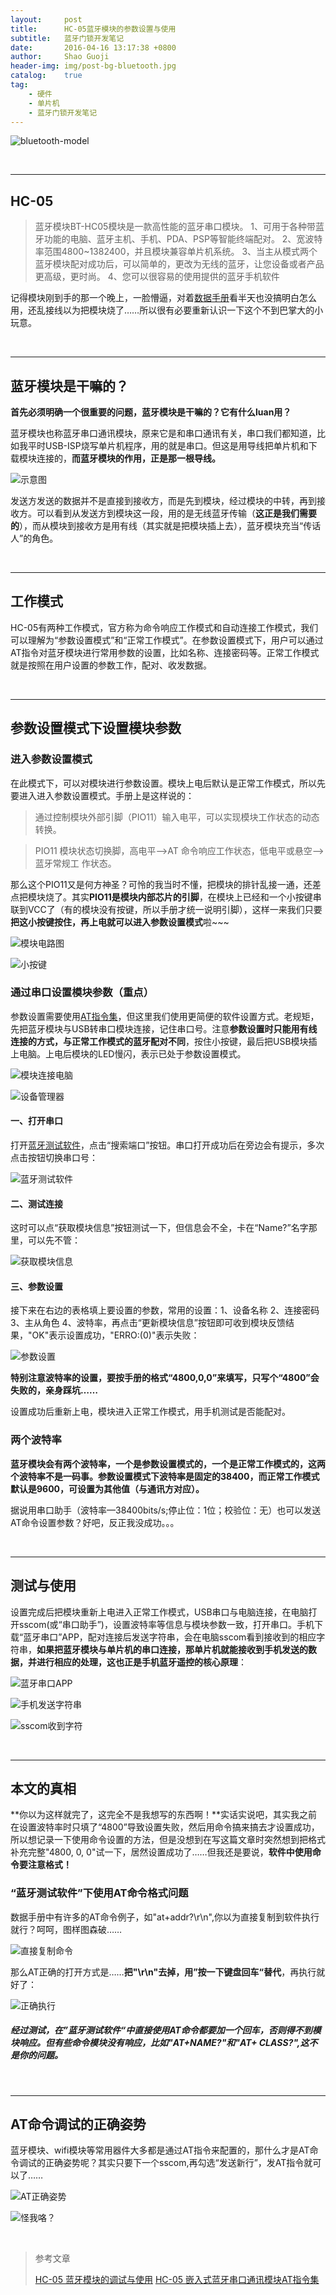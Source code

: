 ```yaml
---
layout:     post
title:      HC-05蓝牙模块的参数设置与使用
subtitle:   蓝牙门锁开发笔记
date:       2016-04-16 13:17:38 +0800
author:     Shao Guoji
header-img: img/post-bg-bluetooth.jpg
catalog:    true
tag:
    - 硬件
    - 单片机
    - 蓝牙门锁开发笔记
---
```


![bluetooth-model](http://odaps2f9v.bkt.clouddn.com/bluetooth-model.jpg)

<br/>

---

## HC-05

> 蓝牙模块BT-HC05模块是一款高性能的蓝牙串口模块。
>    1、可用于各种带蓝牙功能的电脑、蓝牙主机、手机、PDA、PSP等智能终端配对。
>    2、宽波特率范围4800~1382400，并且模块兼容单片机系统。
>    3、当主从模式两个蓝牙模块配对成功后，可以简单的，更改为无线的蓝牙，让您设备或者产品更高级，更时尚。
>    4、您可以很容易的使用提供的蓝牙手机软件


记得模块刚到手的那一个晚上，一脸懵逼，对着[数据手册](http://www.linotux.ch/arduino/HC-0305_serial_module_AT_commamd_set_201104_revised.pdf)看半天也没搞明白怎么用，还乱接线以为把模块烧了……所以很有必要重新认识一下这个不到巴掌大的小玩意。

<br/>

---

## 蓝牙模块是干嘛的？

**首先必须明确一个很重要的问题，蓝牙模块是干嘛的？它有什么luan用？**

蓝牙模块也称蓝牙串口通讯模块，原来它是和串口通讯有关，串口我们都知道，比如我平时USB-ISP烧写单片机程序，用的就是串口。但这是用导线把单片机和下载模块连接的，**而蓝牙模块的作用，正是那一根导线。**

![示意图](http://odaps2f9v.bkt.clouddn.com/%E7%A4%BA%E6%84%8F%E5%9B%BE.png)
 

发送方发送的数据并不是直接到接收方，而是先到模块，经过模块的中转，再到接收方。可以看到从发送方到模块这一段，用的是无线蓝牙传输（**这正是我们需要的**），而从模块到接收方是用有线（其实就是把模块插上去），蓝牙模块充当“传话人”的角色。

<br/>

---

## 工作模式

HC-05有两种工作模式，官方称为命令响应工作模式和自动连接工作模式，我们可以理解为“参数设置模式”和“正常工作模式”。在参数设置模式下，用户可以通过AT指令对蓝牙模块进行常用参数的设置，比如名称、连接密码等。正常工作模式就是按照在用户设置的参数工作，配对、收发数据。

<br/>

---

## 参数设置模式下设置模块参数

### 进入参数设置模式

在此模式下，可以对模块进行参数设置。模块上电后默认是正常工作模式，所以先要进入进入参数设置模式。手册上是这样说的：

> 通过控制模块外部引脚（PIO11）输入电平，可以实现模块工作状态的动态转换。 

> PIO11 模块状态切换脚，高电平-->AT 命令响应工作状态，低电平或悬空-->蓝牙常规工
作状态。 

那么这个PIO11又是何方神圣？可怜的我当时不懂，把模块的排针乱接一通，还差点把模块烧了。其实**PIO11是模块内部芯片的引脚**，在模块上已经和一个小按键串联到VCC了（有的模块没有按键，所以手册才统一说明引脚），这样一来我们只要**把这小按键按住，再上电就可以进入参数设置模式**啦~~~

![模块电路图](http://odaps2f9v.bkt.clouddn.com/%E6%A8%A1%E5%9D%97%E7%94%B5%E8%B7%AF%E5%9B%BE.jpg)

![小按键](http://odaps2f9v.bkt.clouddn.com/%E5%B0%8F%E6%8C%89%E9%94%AE.jpg)

### 通过串口设置模块参数（重点）

参数设置需要使用[AT指令集](http://www.pibot.com/pxl/bluetooth/hc-05-cmd-set.pdf)，但这里我们使用更简便的软件设置方式。老规矩，先把蓝牙模块与USB转串口模块连接，记住串口号。注意**参数设置时只能用有线连接的方式，与正常工作模式的蓝牙配对不同**，按住小按键，最后把USB模块插上电脑。上电后模块的LED慢闪，表示已处于参数设置模式。

![模块连接电脑](http://odaps2f9v.bkt.clouddn.com/%E6%A8%A1%E5%9D%97%E8%BF%9E%E6%8E%A5%E7%94%B5%E8%84%91.jpg)

![设备管理器](http://odaps2f9v.bkt.clouddn.com/%E8%AE%BE%E5%A4%87%E7%AE%A1%E7%90%86%E5%99%A8.png)

#### 一、打开串口

打开[蓝牙测试软件](http://pan.baidu.com/s/1o6BiNDS)，点击“搜索端口”按钮。串口打开成功后在旁边会有提示，多次点击按钮切换串口号：

![蓝牙测试软件](http://odaps2f9v.bkt.clouddn.com/%E8%93%9D%E7%89%99%E6%B5%8B%E8%AF%95%E8%BD%AF%E4%BB%B6.png)

#### 二、测试连接

这时可以点“获取模块信息”按钮测试一下，但信息会不全，卡在“Name?”名字那里，可以先不管：

![获取模块信息](http://odaps2f9v.bkt.clouddn.com/%E8%8E%B7%E5%8F%96%E6%A8%A1%E5%9D%97%E4%BF%A1%E6%81%AF.png)

#### 三、参数设置

接下来在右边的表格填上要设置的参数，常用的设置：1、设备名称 2、连接密码 3、主从角色 4、波特率，再点击“更新模块信息”按钮即可收到模块反馈结果，"OK"表示设置成功，"ERRO:(0)"表示失败：

![参数设置](http://odaps2f9v.bkt.clouddn.com/%E5%8F%82%E6%95%B0%E8%AE%BE%E7%BD%AE.png)

**特别注意波特率的设置，要按手册的格式“4800,0,0”来填写，只写个“4800”会失败的，亲身踩坑……**

设置成功后重新上电，模块进入正常工作模式，用手机测试是否能配对。

### 两个波特率

**蓝牙模块会有两个波特率，一个是参数设置模式的，一个是正常工作模式的，这两个波特率不是一码事。参数设置模式下波特率是固定的38400，而正常工作模式默认是9600，可设置为其他值（与通讯方对应）。**

据说用串口助手（波特率—38400bits/s;停止位：1位；校验位：无）也可以发送AT命令设置参数？好吧，反正我没成功。。。

<br/>

---

## 测试与使用

设置完成后把模块重新上电进入正常工作模式，USB串口与电脑连接，在电脑打开sscom(或“串口助手”)，设置波特率等信息与模块参数一致，打开串口。手机下载“蓝牙串口”APP，配对连接后发送字符串，会在电脑sscom看到接收到的相应字符串，**如果把蓝牙模块与单片机的串口连接，那单片机就能接收到手机发送的数据，并进行相应的处理，这也正是手机蓝牙遥控的核心原理**：

![蓝牙串口APP](https://raw.githubusercontent.com/shaoguoji/blogpic/master/post-img/usage-of-bluetooth-model%E8%93%9D%E7%89%99%E4%B8%B2%E5%8F%A3APP.jpg)

![手机发送字符串](https://raw.githubusercontent.com/shaoguoji/blogpic/master/post-img/usage-of-bluetooth-model%E6%89%8B%E6%9C%BA%E5%8F%91%E9%80%81%E5%AD%97%E7%AC%A6%E4%B8%B2.jpg)

![sscom收到字符](https://raw.githubusercontent.com/shaoguoji/blogpic/master/post-img/usage-of-bluetooth-modelsscom%E6%94%B6%E5%88%B0%E5%AD%97%E7%AC%A6.png)

<br/>

---

## 本文的真相

**你以为这样就完了，这完全不是我想写的东西啊！**实话实说吧，其实我之前在设置波特率时只填了“4800”导致设置失败，然后用命令搞来搞去才设置成功，所以想记录一下使用命令设置的方法，但是没想到在写这篇文章时突然想到把格式补充完整"4800, 0, 0"试一下，居然设置成功了……但我还是要说，**软件中使用命令要注意格式！**

### “蓝牙测试软件”下使用AT命令格式问题

数据手册中有许多的AT命令例子，如"at+addr?\r\n",你以为直接复制到软件执行就行？呵呵，图样图森破……

![直接复制命令](http://odaps2f9v.bkt.clouddn.com/%E7%9B%B4%E6%8E%A5%E5%A4%8D%E5%88%B6%E5%91%BD%E4%BB%A4.png)

那么AT正确的打开方式是……**把"\r\n"去掉，用”按一下键盘回车“替代**，再执行就好了：

![正确执行](http://odaps2f9v.bkt.clouddn.com/%E6%AD%A3%E7%A1%AE%E6%89%A7%E8%A1%8C.png)

##### 经过测试，在”蓝牙测试软件“中直接使用AT命令都要加一个回车，否则得不到模块响应。但有些命令模块没有响应，比如"AT+NAME?"和"AT+ CLASS?",这不是你的问题。

<br/>

---

## AT命令调试的正确姿势

蓝牙模块、wifi模块等常用器件大多都是通过AT指令来配置的，那什么才是AT命令调试的正确姿势呢？其实只要下一个sscom,再勾选“发送新行”，发AT指令就可以了……

![AT正确姿势](http://odaps2f9v.bkt.clouddn.com/AT%E6%AD%A3%E7%A1%AE%E5%A7%BF%E5%8A%BF.png)

![怪我咯？](http://wduploads.gximg.cn/ueditor/php/upload/image/20151120/1447986720331435.jpg)

<br/>

> 参考文章
> 
> [HC-05 蓝牙模块的调试与使用](http://www.bubuko.com/infodetail-653603.html)
> [HC-05 嵌入式蓝牙串口通讯模块AT指令集](http://www.pibot.com/pxl/bluetooth/hc-05-cmd-set.pdf)

